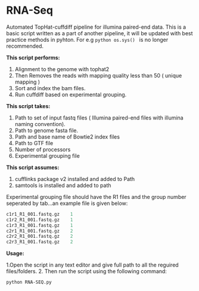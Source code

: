 RNA-Seq
=======

Automated TopHat-cuffdiff pipeline for illumina paired-end data. This is a basic script written as a part of another pipeline, it will be updated with best practice methods in pyhton. For e.g ```python os.sys() ``` is no longer recommended.

**This script performs:**

1. Alignment to the genome with tophat2
2. Then Removes the reads with mapping quality less than 50 ( unique mapping )
3. Sort and index the bam files.
4. Run cuffdiff based on experimental grouping.

**This script takes:**

1. Path to set of input fastq files ( Illumina paired-end files with illumina naming convention).
2. Path to genome fasta file.
3. Path and base name of Bowtie2 index files
4. Path to GTF file
5. Number of processors
6. Experimental grouping file

**This script assumes:**

1. cufflinks package v2 installed and added to Path
2. samtools is installed and added to path

Experimental grouping file should have the R1 files and the group number seperated by tab...an example file is given below:

```python
c1r1_R1_001.fastq.gz    1
c1r2_R1_001.fastq.gz    1
c1r3_R1_001.fastq.gz    1
c2r1_R1_001.fastq.gz    2
c2r2_R1_001.fastq.gz    2
c2r3_R1_001.fastq.gz    2
```


**Usage:**

1.Open the script in any text editor and give full path to all the reguired files/folders.
2. Then run the script using the following command:
    
   ``` python RNA-SEQ.py ```

